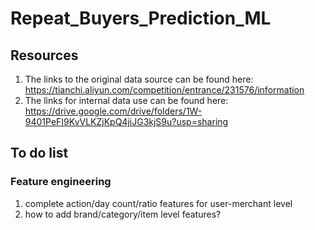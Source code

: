 # Repeat_Buyers_Prediction_ML
## Resources
 1. The links to the original data source can be found here: https://tianchi.aliyun.com/competition/entrance/231576/information
 2. The links for internal data use can be found here: https://drive.google.com/drive/folders/1W-9401PeFI9KvVLKZjKpQ4jiJG3kjS9u?usp=sharing

## To do list
### Feature engineering
  1) complete action/day count/ratio features for user-merchant level
  2) how to add brand/category/item level features?
